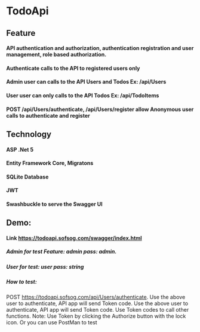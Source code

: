 # TodoApi
## Feature
#### API authentication and authorization, authentication registration and user management, role based authorization.
#### Authenticate calls to the API to registered users only
#### Admin user can calls to the API Users and Todos Ex: /api/Users
#### User user can only calls to the API Todos Ex: /api/TodoItems
#### POST /api/Users/authenticate, /api/Users/register allow Anonymous user calls to authenticate and register
## Technology
#### ASP .Net 5
#### Entity Framework Core, Migratons
#### SQLite Database
#### JWT 
#### Swashbuckle to serve the Swagger UI

## Demo:
#### Link https://todoapi.sofsog.com/swagger/index.html
##### Admin for test Feature: admin pass: admin.
##### User for test: user pass: string
##### How to test:
POST https://todoapi.sofsog.com/api/Users/authenticate. 
Use the above user to authenticate, API app will send Token code. Use the above user to authenticate, API app will send Token code. Use Token codes to call other functions. Note: Use Token by clicking the Authorize button with the lock icon. Or you can use PostMan to test
